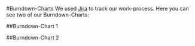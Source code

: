 #Burndown-Charts
We used [Jira](http://server.unverschaemt.net:8080/browse/SP/) to track our work-process. Here you can see two of our Burndown-Charts:

##Burndown-Chart 1



##Burndown-Chart 2
